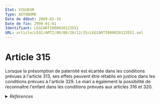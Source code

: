 ```yaml
---
État: VIGUEUR
Type: AUTONOME
Date de début: 2009-01-19
Date de fin: 2999-01-01
Identifiant: LEGIARTI000020123551
URL: article/LEGI/ARTI/00/00/20/12/35/LEGIARTI000020123551.xml
---
```


<h1>Article 315</h1>

Lorsque la présomption de paternité est écartée dans les conditions prévues à
l'article 313, ses effets peuvent être rétablis en justice dans les conditions
prévues à l'article 329. Le mari a également la possibilité de reconnaître
l'enfant dans les conditions prévues aux articles 316 et 320.


<details>
  <summary><em>Références</em></summary>

  <h2>Articles faisant référence à l'article</h2>
  
  <ul>
    <li>
      <a href="https://legal.tricoteuses.fr//redirection/LEGIARTI000006425050?vers=git&vers=legifrance">Code civil - article 316 AUTONOME MODIFIE, en vigueur du 2006-07-01 au 2019-03-01</a> CITATION cible
    </li>
    <li>
      <a href="https://legal.tricoteuses.fr//redirection/LEGIARTI000006425018?vers=git&vers=legifrance">Code civil - article 313 AUTONOME MODIFIE, en vigueur du 2006-07-01 au 2009-01-19</a> CITATION cible
    </li>
    <li>
      <a href="https://legal.tricoteuses.fr//redirection/LEGIARTI000006425187?vers=git&vers=legifrance">Code civil - article 329 AUTONOME MODIFIE, en vigueur du 2006-07-01 au 2011-05-19</a> CITATION cible
    </li>
    <li>
      <a href="https://legal.tricoteuses.fr//redirection/LEGIARTI000038310862?vers=git&vers=legifrance">Code civil - article 313 AUTONOME VIGUEUR, en vigueur depuis le 2021-01-01</a> CITATION cible
    </li>
    <li>
      <a href="https://legal.tricoteuses.fr//redirection/LEGIARTI000006425089?vers=git&vers=legifrance">Code civil - article 320 AUTONOME MODIFIE, en vigueur du 1972-08-01 au 2006-07-01</a> CITATION cible
    </li>
    <li>
      <a href="https://legal.tricoteuses.fr//redirection/LEGIARTI000006425090?vers=git&vers=legifrance">Code civil - article 320 AUTONOME VIGUEUR, en vigueur depuis le 2006-07-01</a> CITATION cible
    </li>
    <li>
      <a href="https://legal.tricoteuses.fr//redirection/LEGIARTI000006425186?vers=git&vers=legifrance">Code civil - article 329 AUTONOME MODIFIE, en vigueur du 1993-01-09 au 2006-07-01</a> CITATION cible
    </li>
    <li>
      <a href="https://legal.tricoteuses.fr//redirection/LEGIARTI000037399055?vers=git&vers=legifrance">Code civil - article 316 AUTONOME VIGUEUR, en vigueur depuis le 2019-03-01</a> CITATION cible
    </li>
    <li>
      <a href="https://legal.tricoteuses.fr//redirection/LEGIARTI000006425017?vers=git&vers=legifrance">Code civil - article 313 AUTONOME MODIFIE, en vigueur du 1972-08-01 au 2006-07-01</a> CITATION cible
    </li>
    <li>
      <a href="https://legal.tricoteuses.fr//redirection/LEGIARTI000006425049?vers=git&vers=legifrance">Code civil - article 316 AUTONOME MODIFIE, en vigueur du 1972-08-01 au 2006-07-01</a> CITATION cible
    </li>
    <li>
      <a href="https://legal.tricoteuses.fr//redirection/LEGIARTI000006425185?vers=git&vers=legifrance">Code civil - article 329 AUTONOME MODIFIE, en vigueur du 1972-08-01 au 1993-01-09</a> CITATION cible
    </li>
    <li>
      <a href="https://legal.tricoteuses.fr//redirection/LEGIARTI000020123560?vers=git&vers=legifrance">Code civil - article 313 AUTONOME MODIFIE, en vigueur du 2009-01-19 au 2021-01-01</a> CITATION cible
    </li>
    <li>
      <a href="https://legal.tricoteuses.fr//redirection/LEGIARTI000024042731?vers=git&vers=legifrance">Code civil - article 329 AUTONOME VIGUEUR, en vigueur depuis le 2011-05-19</a> CITATION cible
    </li>
    <li>
      <a href="https://legal.tricoteuses.fr//redirection/LEGIARTI000020104767?vers=git&vers=legifrance">LOI n° 2009-61 du 16 janvier 2009 ratifiant l'ordonnance n° 2005-759 du 4 juillet 2005 portant réforme de la filiation et modifiant ou abrogeant diverses dispositions relatives à la filiation - article 1 ENTIEREMENT_MODIF</a> MODIFIE source
    </li>
  </ul>
  
  <h2>Références faites par l'article</h2>
  
  <ul>
    <li>
      2009-01-16 MODIFIE cible <a href="https://legal.tricoteuses.fr//redirection/LEGIARTI000020104767?vers=git&vers=legifrance">LOI n° 2009-61 du 16 janvier 2009 ratifiant l'ordonnance n° 2005-759 du 4 juillet 2005 portant réforme de la filiation et modifiant ou abrogeant diverses dispositions relatives à la filiation - article 1 ENTIEREMENT_MODIF</a>
    </li>
    <li>
      2999-01-01 CITATION source <a href="https://legal.tricoteuses.fr//redirection/LEGIARTI000006425017?vers=git&vers=legifrance">Code civil - article 313 AUTONOME MODIFIE, en vigueur du 1972-08-01 au 2006-07-01</a>
    </li>
    <li>
      2999-01-01 CITATION source <a href="https://legal.tricoteuses.fr//redirection/LEGIARTI000006425049?vers=git&vers=legifrance">Code civil - article 316 AUTONOME MODIFIE, en vigueur du 1972-08-01 au 2006-07-01</a>
    </li>
    <li>
      2999-01-01 CITATION source <a href="https://legal.tricoteuses.fr//redirection/LEGIARTI000006425089?vers=git&vers=legifrance">Code civil - article 320 AUTONOME MODIFIE, en vigueur du 1972-08-01 au 2006-07-01</a>
    </li>
    <li>
      2999-01-01 CITATION source <a href="https://legal.tricoteuses.fr//redirection/LEGIARTI000006425185?vers=git&vers=legifrance">Code civil - article 329 AUTONOME MODIFIE, en vigueur du 1972-08-01 au 1993-01-09</a>
    </li>
  </ul>
</details>
